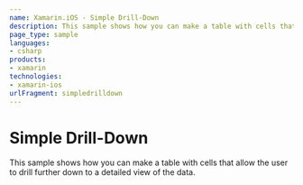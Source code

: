 ```yaml
---
name: Xamarin.iOS - Simple Drill-Down
description: This sample shows how you can make a table with cells that allow the user to drill further down to a detailed view of the data.
page_type: sample
languages:
- csharp
products:
- xamarin
technologies:
- xamarin-ios
urlFragment: simpledrilldown
---
```

# Simple Drill-Down

This sample shows how you can make a table with cells that
allow the user to drill further down to a detailed view of
the data.
